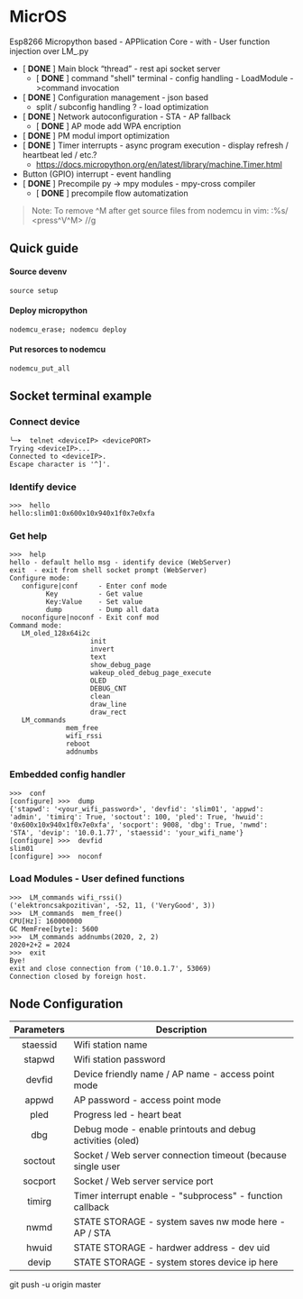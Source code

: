 # MicrOS 
Esp8266 Micropython based - APPlication Core - with -
User function injection over LM_<userapp>.py 

- [ **DONE** ] Main block “thread” - rest api socket server
	- [ **DONE** ] command "shell" terminal - config handling - LoadModule ->command invocation
- [ **DONE** ] Configuration management - json based
	- split / subconfig handling ? - load optimization
- [ **DONE** ] Network autoconfiguration - STA - AP fallback
	- [ **DONE** ] AP mode add WPA encription
- [ **DONE** ] PM modul import optimization
- [ **DONE** ] Timer interrupts - async program execution - display refresh / heartbeat led / etc.? 
	- https://docs.micropython.org/en/latest/library/machine.Timer.html
- Button (GPIO) interrupt - event handling
- [ **DONE** ] Precompile py -> mpy modules - mpy-cross compiler
	- [ **DONE** ] precompile flow automatization

> Note:
To remove ^M after get source files from nodemcu in vim:
:%s/ <press^V^M> //g

## Quick guide

#### Source devenv

```
source setup
```

#### Deploy micropython

```
nodemcu_erase; nodemcu deploy
```

#### Put resorces to nodemcu

```
nodemcu_put_all
```

## Socket terminal example

### Connect device

```
╰─➤  telnet <deviceIP> <devicePORT>
Trying <deviceIP>...
Connected to <deviceIP>.
Escape character is '^]'.
```

### Identify device

```
>>>  hello
hello:slim01:0x600x10x940x1f0x7e0xfa
```

### Get help

```
>>>  help
hello - default hello msg - identify device (WebServer)
exit  - exit from shell socket prompt (WebServer)
Configure mode:
   configure|conf     - Enter conf mode
         Key          - Get value
         Key:Value    - Set value
         dump         - Dump all data
   noconfigure|noconf - Exit conf mod
Command mode:
   LM_oled_128x64i2c
                    init
                    invert
                    text
                    show_debug_page
                    wakeup_oled_debug_page_execute
                    OLED
                    DEBUG_CNT
                    clean
                    draw_line
                    draw_rect
   LM_commands
              mem_free
              wifi_rssi
              reboot
              addnumbs
```
 
### Embedded config handler
 
```                          
>>>  conf
[configure] >>>  dump
{'stapwd': '<your_wifi_password>', 'devfid': 'slim01', 'appwd': 'admin', 'timirq': True, 'soctout': 100, 'pled': True, 'hwuid': '0x600x10x940x1f0x7e0xfa', 'socport': 9008, 'dbg': True, 'nwmd': 'STA', 'devip': '10.0.1.77', 'staessid': 'your_wifi_name'}
[configure] >>>  devfid
slim01
[configure] >>>  noconf
```

### Load Modules - User defined functions

```
>>>  LM_commands wifi_rssi()
('elektroncsakpozitivan', -52, 11, ('VeryGood', 3))
>>>  LM_commands  mem_free()
CPU[Hz]: 160000000
GC MemFree[byte]: 5600
>>>  LM_commands addnumbs(2020, 2, 2)
2020+2+2 = 2024
>>>  exit
Bye!
exit and close connection from ('10.0.1.7', 53069)
Connection closed by foreign host.
```

## Node Configuration

| Parameters | Description |
| :----------: | ----------- |
| staessid   | 	Wifi station name 
| stapwd		| Wifi station password
| devfid		| Device friendly name / AP name - access point mode
| appwd		| AP password - access point mode
| pled			| Progress led - heart beat
| dbg	       |    	Debug mode - enable printouts and debug activities (oled)		
| soctout		| Socket / Web server connection timeout (because single user | handling)
| socport		| Socket / Web server service port
| timirg		| Timer interrupt enable - "subprocess" - function callback
| nwmd 		| STATE STORAGE - system saves nw mode here - AP / STA
| hwuid		| STATE STORAGE - hardwer address - dev uid
| devip		| STATE STORAGE - system stores device ip here


git push -u origin master
